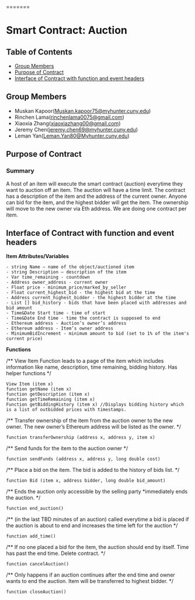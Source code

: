 
=======
# Smart Contract: Auction

## Table of Contents
* [Group Members](#group-members)
* [Purpose of Contract](#purpose-of-contract)
* [Interface of Contract with function and event headers](#interface-of-contract-with-function-and-event-headers)

## Group Members
- Muskan Kapoor(Muskan.kapoor75@myhunter.cuny.edu) 
- Rinchen Lama(rinchenlama0075@gmail.com)
- Xiaoxia Zhang(xiaoxiazhang00@gmail.com)
- Jeremy Chen(jeremy.chen69@myhunter.cuny.edu)
- Leman Yan(Leman.Yan80@Myhunter.cuny.edu)

## Purpose of Contract
### Summary
A host of an item will execute the smart contract (auction) everytime they want to auction off an item. 
The auction will have a time limit. The contract has a description of the item and the address of the current owner. 
Anyone can bid for the item, and the highest bidder will get the item. The ownership will move to the new owner via Eth address.
We are doing one contract per item. 
 
## Interface of Contract with function and event headers

**Item Attributes/Variables**

    - string Name – name of the object/auctioned item
    - string Description – description of the item
    - Var time_remaining - countdown
    - Address owner_address - current owner
    - Float price - minimum_price/marked_by_seller
    - Float current_highest_bid - the highest bid at the time
    - Address current_highest_bidder - the highest bidder at the time
    - List [] bid_history - bids that have been placed with addresses and bid amount
    - Time&Date Start time - time of start
    - Time&Date End time - time the contract is supposed to end
    - Ethereum address - Auction’s owner’s address
    - Ethereum address - Item’s owner address
    - MinimumBidIncrement - minimum amount to bid (set to 1% of the item's current price)

 **Functions**

/** View Item Function leads to a page of the item which includes information like name, description, time remaining, bidding history. 
Has helper functions
*/

```
View Item (item x)
function getName (item x)
function getDescription (item x)
function getTimeRemaining (item x)
Function getBiddingHistory (item x) //Displays bidding history which is a list of outbidded prices with timestamps. 
```
/**
	Transfer ownership of the item from the auction owner to the new owner. The new owner’s Ethereum address will be listed as the owner.
*/ 
```
function transferOwnership (address x, address y, item x)
```
    
/**
	Send funds for the item to the auction owner
*/
```
function sendFunds (address x, address y, long double cost)
```

/**
	Place a bid on the item. The bid is added to the history of bids list. 
*/
```
function Bid (item x, address bidder, long double bid_amount)
```
    
/**
    Ends the auction only accessible by the selling party *immediately ends the auction. 
*/
```
function end_auction()
```

/**
    (in the last TBD minutes of an auction) called everytime a bid is placed if the auction is about to end and increases the time left for the auction
*/
``` 
function add_time() 
``` 

/**
    If no one placed a bid for the item, the auction should end by itself. Time has past the end time. Delete contract.
*/
```
function cancelAuction()
```
  
/**
    Only happens if an auction continues after the end time and owner wants to end the auction. Item will be transferred to highest bidder. 
*/
```
function closeAuction()
``` 

